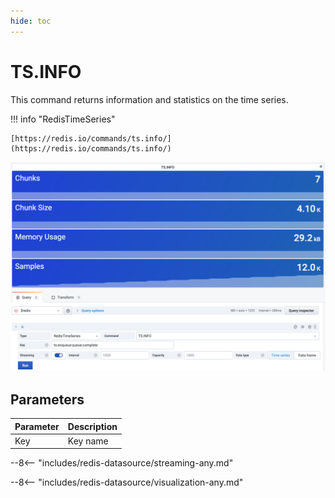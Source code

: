 ```yaml
---
hide: toc
---
```


# TS.INFO

This command returns information and statistics on the time series.

!!! info "RedisTimeSeries"

    [https://redis.io/commands/ts.info/](https://redis.io/commands/ts.info/)

![TS.RANGE](../../images/redis-datasource/commands/ts-info.png)

## Parameters

| Parameter | Description |
| --------- | ----------- |
| Key       | Key name    |

--8<-- "includes/redis-datasource/streaming-any.md"

--8<-- "includes/redis-datasource/visualization-any.md"
